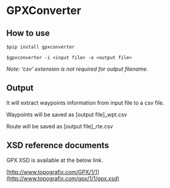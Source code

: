 # GPXConverter

## How to use

```
$pip install gpxconverter

$gpxconverter -i <input file> -o <output file>

```
*Note: 'csv' extension is not required for output filename.*

## Output
It will extract waypoints information from input file to a csv file.

Waypoints will be saved as [output file]\_wpt.csv

Route will be saved as [output file]\_rte.csv

## XSD reference documents
GPX XSD is available at the below link.

[http://www.topografix.com/GPX/1/1](http://www.topografix.com/gpx/1/1/gpx.xsd)
